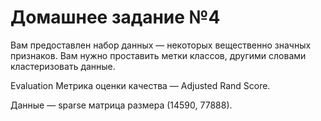 # Домашнее задание №4

Вам предоставлен набор данных — некоторых вещественно значных признаков. Вам нужно проставить метки классов, другими словами кластеризовать данные.

Evaluation
Метрика оценки качества — Adjusted Rand Score.

Данные — sparse матрица размера (14590, 77888).
